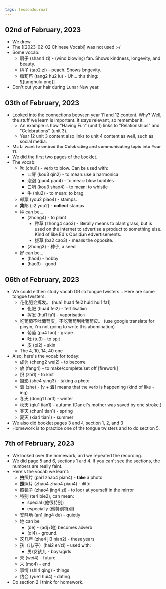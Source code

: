 ```yaml
---
tags: lessonJournal 
---
```


## 02nd of February, 2023

- We drew.
- The [[2023-02-02 Chinese Vocab]] was not used :-/
- Some vocab:
    - 扇子 (shan4 zi) - (wind blowing) fan. Shows kindness, longevity, and beauty.
    - 桃子 (tao2 zi) - peach. Shows longevity.
    - 糖葫芦 (tang2 hu2 lu) - Uh... this thing:  
      ![[tanghulu.png]]
- Don't cut your hair during Lunar New year.

## 03th of February, 2023

- Looked into the connections between year 11 and 12 content. Why? Well, the stuff we learn is important. It stays relevant, so remember it.
    - An example is how "Having Fun" (unit 1) links to "Relationships" and "Celebrations" (unit 3).
    - Year 12 unit 3 content also links to unit 4 content as well, such as social media.
- Ms Li want to embed the Celebrating and communicating topic into Year 11.
- We did the first two pages of the booklet.
- The vocab:
    - 吹 (chui1) - verb to blow. Can be used with:
        - 口琴 (kou3 qin2) - to mean: use a harmonica
        - 泡泡 (pao4 pao4) - to mean: blow bubbles
        - 口哨 (kou3 shao4) - to mean: to whistle
        - 牛 (niu2) - to mean: to brag
    - 邮票 (you2 piao4) - stamps.
    - **集**邮 (ji2 you2) - **collect** stamps
    - 种 can be...
        - (zhong4) - to plant
            - 种草 (zhong4 cao3) - literally means to plant grass, but is used on the internet to advertise a product to something else. Kind of like Ed's Obsidian edvertisements.
            - 拔草 (ba2 cao3) - means the opposite.
        - (zhong3) - 种子, a seed
    - 好 can be...
        - (hao4) - hobby
        - (hao3) - good

## 06th of February, 2023

- We could either: study vocab OR do tongue twisters... Here are some tongue twisters:
    - 花化肥会挥发。 (hua1 hua4 fei2 hui4 hui1 fa1)
        - 化肥 (hua4 fei2) - fertilisation
        - 挥发 (hui1 fa1) - vaporisation
    - 吃葡萄不吐葡萄皮，不吃葡萄到吐葡萄皮。 (use google translate for pinyin, i'm not going to write this abomination)
        - 葡萄 (pu4 tao) - grape
        - 吐 (tu3) - to spit
        - 皮 (pi2) - skin
    - The 4, 10, 14, 40 one
- Also, here's the vocab for today:
    - 成为 (cheng2 wei2) - to become
    - 放 (fang4) - to make/complete/set off [firework]
    - 织 (zhi1) - to knit
    - 摄影 (she4 ying3) - taking a photo
    - 着 (zhe) - [v + 着] means that the verb is happening (kind of like -ing)
    - 冬天 (dong1 tian1) - winter
    - 秋天 (qiu1 tian1) - autumn (Daniel's mother was saved by one stroke.)
    - 春天 (chun1 tian1) - spring
    - 夏天 (xia4 tian1) - summer
- We also did booklet pages 3 and 4, section 1, 2, and 3
- Homework is to practice one of the tongue twisters and to do section 5.

## 7th of February, 2023

- We looked over the homework, and we repeated the recording.
- We did page 5 and 6, sections 1 and 4. If you can't see the sections, the numbers are really faint.
- Here's the vocab we learnt:
    - **拍**照片 (pai1 zhao4 pian4) - **take** a photo
    - **照**照片 (zhao4 zhao4 pian4) - ditto
    - 照镜子 (zhao4 jing4 zi) - to look at yourself in the mirror
    - 特别 (te4 bie2), can mean:
        - special (他很特别)
        - especially (他特别特别)
    - 安静地 (an1 jing4 de) - quietly
    - 地 can be
        - (de) - (adj+地) becomes adverb
        - (di4) - ground.
    - 这几年 (zhe4 ji3 nian2) - these years
    - 孩（儿/子）(hai2 er/zi) - used with:
        - 男/女孩儿 - boys/girls
    - 未 (wei4) - future
    - 末 (mo4) - end
    - 事情 (shi4 qing) - things
    - 约会 (yue1 hui4) - dating
- Do section 2 I think for homework.